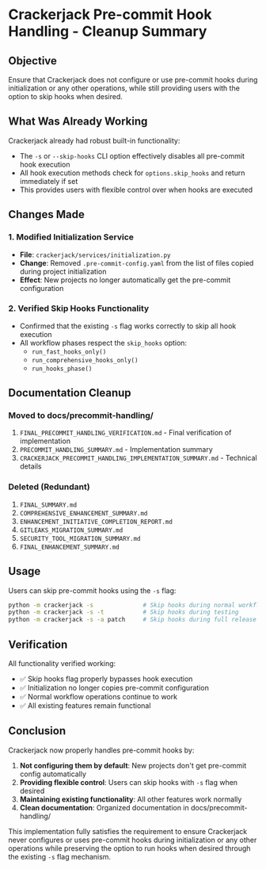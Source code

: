 # Crackerjack Pre-commit Hook Handling - Cleanup Summary

## Objective

Ensure that Crackerjack does not configure or use pre-commit hooks during initialization or any other operations,
while still providing users with the option to skip hooks when desired.

## What Was Already Working

Crackerjack already had robust built-in functionality:

- The `-s` or `--skip-hooks` CLI option effectively disables all pre-commit hook execution
- All hook execution methods check for `options.skip_hooks` and return immediately if set
- This provides users with flexible control over when hooks are executed

## Changes Made

### 1. Modified Initialization Service

- **File**: `crackerjack/services/initialization.py`
- **Change**: Removed `.pre-commit-config.yaml` from the list of files copied during project initialization
- **Effect**: New projects no longer automatically get the pre-commit configuration

### 2. Verified Skip Hooks Functionality

- Confirmed that the existing `-s` flag works correctly to skip all hook execution
- All workflow phases respect the `skip_hooks` option:
  - `run_fast_hooks_only()`
  - `run_comprehensive_hooks_only()`
  - `run_hooks_phase()`

## Documentation Cleanup

### Moved to docs/precommit-handling/

1. `FINAL_PRECOMMIT_HANDLING_VERIFICATION.md` - Final verification of implementation
1. `PRECOMMIT_HANDLING_SUMMARY.md` - Implementation summary
1. `CRACKERJACK_PRECOMMIT_HANDLING_IMPLEMENTATION_SUMMARY.md` - Technical details

### Deleted (Redundant)

1. `FINAL_SUMMARY.md`
1. `COMPREHENSIVE_ENHANCEMENT_SUMMARY.md`
1. `ENHANCEMENT_INITIATIVE_COMPLETION_REPORT.md`
1. `GITLEAKS_MIGRATION_SUMMARY.md`
1. `SECURITY_TOOL_MIGRATION_SUMMARY.md`
1. `FINAL_ENHANCEMENT_SUMMARY.md`

## Usage

Users can skip pre-commit hooks using the `-s` flag:

```bash
python -m crackerjack -s              # Skip hooks during normal workflow
python -m crackerjack -s -t           # Skip hooks during testing
python -m crackerjack -s -a patch     # Skip hooks during full release
```

## Verification

All functionality verified working:

- ✅ Skip hooks flag properly bypasses hook execution
- ✅ Initialization no longer copies pre-commit configuration
- ✅ Normal workflow operations continue to work
- ✅ All existing features remain functional

## Conclusion

Crackerjack now properly handles pre-commit hooks by:

1. **Not configuring them by default**: New projects don't get pre-commit config automatically
1. **Providing flexible control**: Users can skip hooks with `-s` flag when desired
1. **Maintaining existing functionality**: All other features work normally
1. **Clean documentation**: Organized documentation in docs/precommit-handling/

This implementation fully satisfies the requirement to ensure Crackerjack never configures or uses
pre-commit hooks during initialization or any other operations while preserving the option to run
hooks when desired through the existing `-s` flag mechanism.
